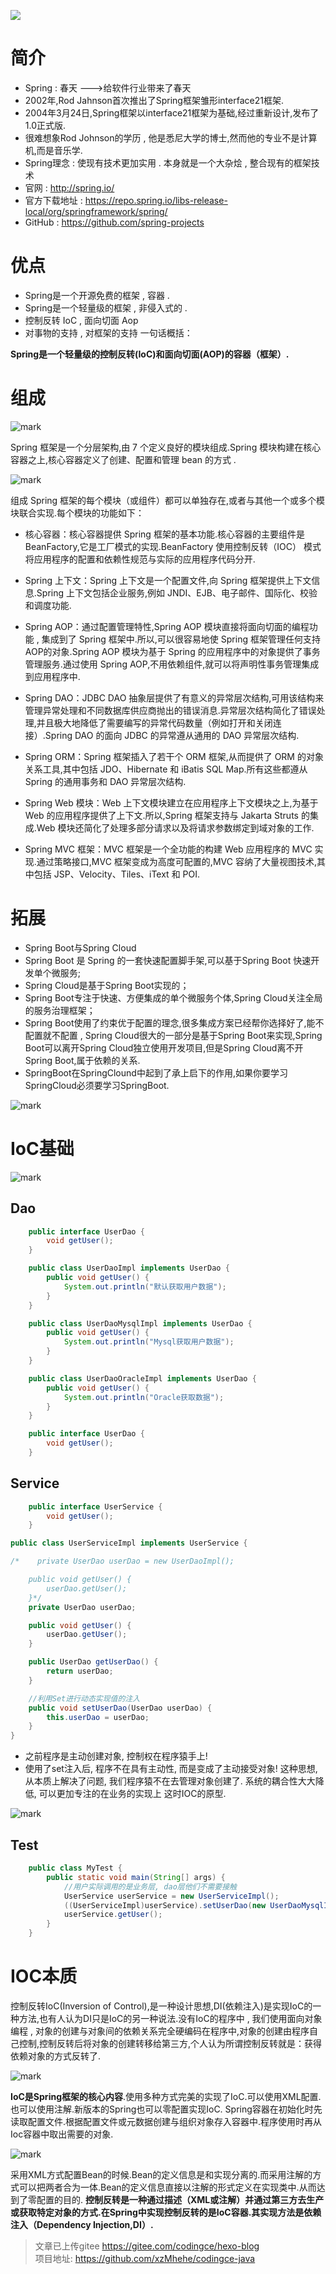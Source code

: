 ![](https://image.codingce.com.cn/11.jpg)

# 简介
- Spring : 春天 --->给软件行业带来了春天
- 2002年,Rod Jahnson首次推出了Spring框架雏形interface21框架.
- 2004年3月24日,Spring框架以interface21框架为基础,经过重新设计,发布了1.0正式版.
- 很难想象Rod Johnson的学历 , 他是悉尼大学的博士,然而他的专业不是计算机,而是音乐学.
- Spring理念 : 使现有技术更加实用 . 本身就是一个大杂烩 , 整合现有的框架技术
- 官网 : http://spring.io/
- 官方下载地址 : https://repo.spring.io/libs-release-local/org/springframework/spring/
- GitHub : https://github.com/spring-projects

# 优点
- Spring是一个开源免费的框架 , 容器  .
- Spring是一个轻量级的框架 , 非侵入式的 .
- 控制反转 IoC  , 面向切面 Aop
- 对事物的支持 , 对框架的支持
一句话概括：

**Spring是一个轻量级的控制反转(IoC)和面向切面(AOP)的容器（框架）.**

# 组成

![mark](http://image.codingce.com.cn/blog/20200718/064149134.png)   

Spring 框架是一个分层架构,由 7 个定义良好的模块组成.Spring 模块构建在核心容器之上,核心容器定义了创建、配置和管理 bean 的方式 .   

![mark](http://image.codingce.com.cn/blog/20200718/064448436.png)    

组成 Spring 框架的每个模块（或组件）都可以单独存在,或者与其他一个或多个模块联合实现.每个模块的功能如下：    

- 核心容器：核心容器提供 Spring 框架的基本功能.核心容器的主要组件是 BeanFactory,它是工厂模式的实现.BeanFactory 使用控制反转（IOC） 模式将应用程序的配置和依赖性规范与实际的应用程序代码分开.
- Spring 上下文：Spring 上下文是一个配置文件,向 Spring 框架提供上下文信息.Spring 上下文包括企业服务,例如 JNDI、EJB、电子邮件、国际化、校验和调度功能.
- Spring AOP：通过配置管理特性,Spring AOP 模块直接将面向切面的编程功能 , 集成到了 Spring 框架中.所以,可以很容易地使 Spring 框架管理任何支持 AOP的对象.Spring AOP 模块为基于 Spring 的应用程序中的对象提供了事务管理服务.通过使用 Spring AOP,不用依赖组件,就可以将声明性事务管理集成到应用程序中.

- Spring DAO：JDBC DAO 抽象层提供了有意义的异常层次结构,可用该结构来管理异常处理和不同数据库供应商抛出的错误消息.异常层次结构简化了错误处理,并且极大地降低了需要编写的异常代码数量（例如打开和关闭连接）.Spring DAO 的面向 JDBC 的异常遵从通用的 DAO 异常层次结构.

- Spring ORM：Spring 框架插入了若干个 ORM 框架,从而提供了 ORM 的对象关系工具,其中包括 JDO、Hibernate 和 iBatis SQL Map.所有这些都遵从 Spring 的通用事务和 DAO 异常层次结构.

- Spring Web 模块：Web 上下文模块建立在应用程序上下文模块之上,为基于 Web 的应用程序提供了上下文.所以,Spring 框架支持与 Jakarta Struts 的集成.Web 模块还简化了处理多部分请求以及将请求参数绑定到域对象的工作.

- Spring MVC 框架：MVC 框架是一个全功能的构建 Web 应用程序的 MVC 实现.通过策略接口,MVC 框架变成为高度可配置的,MVC 容纳了大量视图技术,其中包括 JSP、Velocity、Tiles、iText 和 POI.

# 拓展

- Spring Boot与Spring Cloud
- Spring Boot 是 Spring 的一套快速配置脚手架,可以基于Spring Boot 快速开发单个微服务;
- Spring Cloud是基于Spring Boot实现的；
- Spring Boot专注于快速、方便集成的单个微服务个体,Spring Cloud关注全局的服务治理框架；
- Spring Boot使用了约束优于配置的理念,很多集成方案已经帮你选择好了,能不配置就不配置 , Spring Cloud很大的一部分是基于Spring Boot来实现,Spring Boot可以离开Spring Cloud独立使用开发项目,但是Spring Cloud离不开Spring Boot,属于依赖的关系.
- SpringBoot在SpringClound中起到了承上启下的作用,如果你要学习SpringCloud必须要学习SpringBoot.

![mark](http://image.codingce.com.cn/blog/20200718/064642921.png)   

# IoC基础   

![mark](http://image.codingce.com.cn/blog/20200718/070239568.png)    

## Dao
```java
    public interface UserDao {
        void getUser();
    }
```

```java
    public class UserDaoImpl implements UserDao {
        public void getUser() {
            System.out.println("默认获取用户数据");
        }
    }
```

```java
    public class UserDaoMysqlImpl implements UserDao {
        public void getUser() {
            System.out.println("Mysql获取用户数据");
        }
    }
```

```java
    public class UserDaoOracleImpl implements UserDao {
        public void getUser() {
            System.out.println("Oracle获取数据");
        }
    }
```

```java
    public interface UserDao {
        void getUser();
    }
```

## Service
```java
    public interface UserService {
        void getUser();
    }
```

```java
public class UserServiceImpl implements UserService {

/*    private UserDao userDao = new UserDaoImpl();

    public void getUser() {
        userDao.getUser();
    }*/
    private UserDao userDao;

    public void getUser() {
        userDao.getUser();
    }

    public UserDao getUserDao() {
        return userDao;
    }

    //利用Set进行动态实现值的注入
    public void setUserDao(UserDao userDao) {
        this.userDao = userDao;
    }
}
```

- 之前程序是主动创建对象, 控制权在程序猿手上! 
- 使用了set注入后, 程序不在具有主动性, 而是变成了主动接受对象!
这种思想, 从本质上解决了问题, 我们程序猿不在去管理对象创建了. 系统的耦合性大大降低, 可以更加专注的在业务的实现上
这时IOC的原型.      

![mark](http://image.codingce.com.cn/blog/20200718/075744519.png)     

## Test

```java
    public class MyTest {
        public static void main(String[] args) {
            //用户实际调用的是业务层, dao层他们不需要接触
            UserService userService = new UserServiceImpl();
            ((UserServiceImpl)userService).setUserDao(new UserDaoMysqlImpl());
            userService.getUser();
        }
    }

```

# IOC本质
控制反转IoC(Inversion of Control),是一种设计思想,DI(依赖注入)是实现IoC的一种方法,也有人认为DI只是IoC的另一种说法.没有IoC的程序中 , 我们使用面向对象编程 , 对象的创建与对象间的依赖关系完全硬编码在程序中,对象的创建由程序自己控制,控制反转后将对象的创建转移给第三方,个人认为所谓控制反转就是：获得依赖对象的方式反转了.   

![mark](http://image.codingce.com.cn/blog/20200718/080055564.png)     

**IoC是Spring框架的核心内容**.使用多种方式完美的实现了IoC.可以使用XML配置.也可以使用注解.新版本的Spring也可以零配置实现IoC.
Spring容器在初始化时先读取配置文件.根据配置文件或元数据创建与组织对象存入容器中.程序使用时再从Ioc容器中取出需要的对象.

![mark](http://image.codingce.com.cn/blog/20200718/080221798.png)
 
采用XML方式配置Bean的时候.Bean的定义信息是和实现分离的.而采用注解的方式可以把两者合为一体.Bean的定义信息直接以注解的形式定义在实现类中.从而达到了零配置的目的.
**控制反转是一种通过描述（XML或注解）并通过第三方去生产或获取特定对象的方式.在Spring中实现控制反转的是IoC容器.其实现方法是依赖注入（Dependency Injection,DI）.**





>文章已上传gitee https://gitee.com/codingce/hexo-blog   
>项目地址: https://github.com/xzMhehe/codingce-java